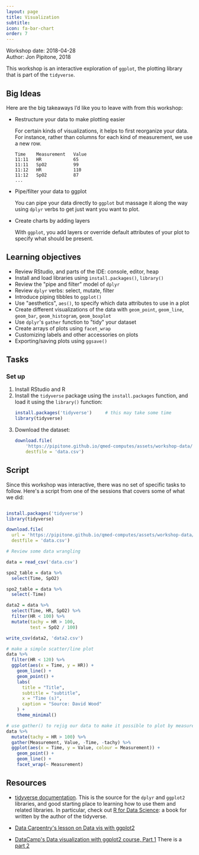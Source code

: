 ```yaml
---
layout: page
title: Visualization
subtitle: 
icon: fa-bar-chart
order: 7
---
```


Workshop date: 2018-04-28  
Author: Jon Pipitone, 2018

This workshop is an interactive exploration of `ggplot`, the plotting library
that is part of the `tidyverse`.

Big Ideas
---------

Here are the big takeaways I’d like you to leave with from this
workshop:

- <span class="big-idea">Restructure your data to make plotting easier</span>
  
  For certain kinds of visualizations, it helps to first reorganize your data.
  For instance, rather than columns for each kind of measurement, we use a new
  row.
  ```
  Time    Measurement   Value
  11:11   HR            65 
  11:11   SpO2          99
  11:12   HR            110
  11:12   SpO2          87
  ...
  ```
- <span class="big-idea">Pipe/filter your data to ggplot</span>

  You can pipe your data directly to `ggplot` but massage it along the way using
  `dplyr` verbs to get just want you want to plot. 
  
- <span class="big-idea">Create charts by adding layers</span>

  With `ggplot`, you add layers or override default attributes of your plot to
  specify what should be present. 

Learning objectives
-------------------
- Review RStudio, and parts of the IDE: console, editor, heap
- Install and load libraries using `install.packages()`, `library()`
- Review the "pipe and filter" model of `dplyr`
- Review `dplyr` verbs: select, mutate, filter
- Introduce piping tibbles to `ggplot()`
- Use "aesthetics", `aes()`, to specify which data attributes to use in a plot
- Create different visualizations of the data with `geom_point`, `geom_line`,
  `geom_bar`, `geom_histogram`, `geom_boxplot`
- Use `dplyr`'s `gather` function to "tidy" your dataset
- Create arrays of plots using `facet_wrap`
- Customizing labels and other accessories on plots
- Exporting/saving plots using `ggsave()`

Tasks
-----

### Set up 
1. Install RStudio and R
1. Install the `tidyverse` package using the `install.packages` function, and load it using
   the `library()` function: 
   ```r
   install.packages('tidyverse')     # this may take some time
   library(tidyverse)
   ```
1. Download the dataset: 
    ```r
    download.file(
        'https://pipitone.github.io/qmed-computes/assets/workshop-data/ggplot-timeseries.csv',
        destfile = 'data.csv')
    ```

Script
------

Since this workshop was interactive, there was no set of specific tasks to
follow. Here's a script from one of the sessions that covers some of what we
did: 


```r

install.packages('tidyverse')
library(tidyverse)

download.file(
  url = 'https://pipitone.github.io/qmed-computes/assets/workshop-data/ggplot-timeseries.csv',
  destfile = 'data.csv')

# Review some data wrangling

data = read_csv('data.csv')

spo2_table = data %>% 
  select(Time, SpO2)

spo2_table = data %>% 
  select(-Time)

data2 = data %>% 
  select(Time, HR, SpO2) %>%
  filter(HR < 100) %>%
  mutate(tachy = HR > 100, 
         test = SpO2 / 100)

write_csv(data2, 'data2.csv')

# make a simple scatter/line plot
data %>%
  filter(HR < 120) %>%
  ggplot(aes(x = Time, y = HR)) +
    geom_line() + 
    geom_point() +
    labs(
      title = "Title", 
      subtitle = "subtitle", 
      x = "Time (s)",
      caption = "Source: David Wood"
    ) + 
    theme_minimal()

# use gather() to rejig our data to make it possible to plot by measurement
data %>%
  mutate(tachy = HR > 100) %>%
  gather(Measurement, Value, -Time, -tachy) %>%
  ggplot(aes(x = Time, y = Value, colour = Measurement)) + 
    geom_point() + 
    geom_line() + 
    facet_wrap(~ Measurement)

```

Resources 
---------

- [tidyverse documentation](https://www.tidyverse.org/packages/). This is the
  source for the `dplyr` and `ggplot2` libraries, and good starting place to
  learning how to use them and related libraries. In particular, check out [R
  for Data Science](http://r4ds.had.co.nz/): a book for written by the author of
  the tidyverse. 

- [Data Carpentry's lesson on Data vis with
  ggplot2](http://www.datacarpentry.org/R-ecology-lesson/04-visualization-ggplot2.html)

- [DataCamp's Data visualization with ggplot2
  course, Part 1](https://www.datacamp.com/courses/data-visualization-with-ggplot2-1)
  There is a [part 2](https://www.datacamp.com/courses/data-visualization-with-ggplot2-2)
